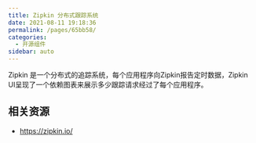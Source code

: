 ```yaml
---
title: Zipkin 分布式跟踪系统
date: 2021-08-11 19:18:36
permalink: /pages/65bb58/
categories:
  - 开源组件
sidebar: auto
---
```


Zipkin 是一个分布式的追踪系统，每个应用程序向Zipkin报告定时数据，Zipkin UI呈现了一个依赖图表来展示多少跟踪请求经过了每个应用程序。

## 相关资源

- https://zipkin.io/
